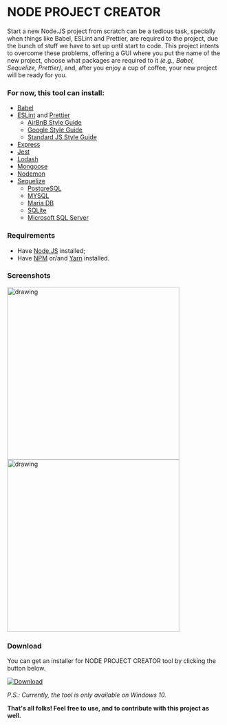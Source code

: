 # NODE PROJECT CREATOR
Start a new Node.JS project from scratch can be a tedious task, 
specially when things like Babel, ESLint and Prettier, 
are required to the project, 
due the bunch of stuff we have to set up until start to code. 
This project intents to overcome these problems, 
offering a GUI where you put the name of the new project, 
choose what packages are required to it _(e.g., Babel, Sequelize, Prettier)_, 
and, after you enjoy a cup of coffee, your new project will be ready for you.

### For now, this tool can install:
- [Babel](https://babeljs.io/)
- [ESLint](https://eslint.org/) and [Prettier](https://prettier.io/)
    - [AirBnB Style Guide](https://github.com/airbnb/javascript)
    - [Google Style Guide](https://google.github.io/styleguide/jsguide.html)
    - [Standard JS Style Guide](https://standardjs.com/rules-en.html)
- [Express](https://expressjs.com/)
- [Jest](https://jestjs.io/)
- [Lodash](https://lodash.com/)
- [Mongoose](https://mongoosejs.com/)
- [Nodemon](https://nodemon.io/)
- [Sequelize](https://sequelize.org/v5/)
    - [PostgreSQL](https://www.postgresql.org/)
    - [MYSQL](https://www.mysql.com/)
    - [Maria DB](https://mariadb.org/)
    - [SQLite](https://www.sqlite.org/index.html)
    - [Microsoft SQL Server](https://www.microsoft.com/en-us/sql-server/sql-server-2019)

### Requirements
- Have [Node.JS](https://nodejs.org/) installed;
- Have [NPM](https://www.npmjs.com/) or/and [Yarn](https://yarnpkg.com/) installed.

### Screenshots

<img src="https://user-images.githubusercontent.com/36672867/71840798-c799d380-309c-11ea-953d-7fc3f96a4c07.png" alt="drawing" width="400"/>
<br>
<img src="https://user-images.githubusercontent.com/36672867/71840800-c799d380-309c-11ea-9895-fa6c513fbeb2.png" alt="drawing" width="400"/>

### Download
You can get an installer for NODE PROJECT CREATOR tool by clicking the button below.

[![Download](https://user-images.githubusercontent.com/36672867/71843358-77be0b00-30a2-11ea-8b93-42938c95c3b1.png)](https://mega.nz/#!LLIzwCCR!yJIGHxScKGi-TPusJhBxKmq3KowdydvMilqOfoSw3G0)

*P.S.: Currently, the tool is only available on Windows 10.*

**That's all folks! Feel free to use, and to contribute with this project as well.**